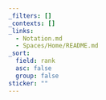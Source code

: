 ```yaml
---
_filters: []
_contexts: []
_links:
  - Notation.md
  - Spaces/Home/README.md
_sort:
  field: rank
  asc: false
  group: false
sticker: ""
---
```

